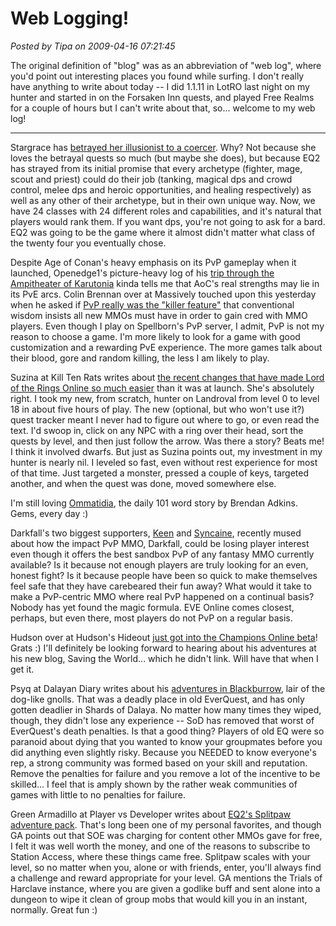 # Web Logging!

*Posted by Tipa on 2009-04-16 07:21:45*

The original definition of "blog" was as an abbreviation of "web log", where you'd point out interesting places you found while surfing. I don't really have anything to write about today -- I did 1.1.11 in LotRO last night on my hunter and started in on the Forsaken Inn quests, and played Free Realms for a couple of hours but I can't write about that, so... welcome to my web log!

---

Stargrace has [betrayed her illusionist to a coercer](http://mmoquests.com/2009/04/16/betrayal-instances-and-alts/). Why? Not because she loves the betrayal quests so much (but maybe she does), but because EQ2 has strayed from its initial promise that every archetype (fighter, mage, scout and priest) could do their job (tanking, magical dps and crowd control, melee dps and heroic opportunities, and healing respectively) as well as any other of their archetype, but in their own unique way. Now, we have 24 classes with 24 different roles and capabilities, and it's natural that players would rank them. If you want dps, you're not going to ask for a bard. EQ2 was going to be the game where it almost didn't matter what class of the twenty four you eventually chose.

Despite Age of Conan's heavy emphasis on its PvP gameplay when it launched, Openedge1's picture-heavy log of his [trip through the Ampitheater of Karutonia](http://simple-n-complex.blogspot.com/2009/04/age-of-conan-amphiteater-of-karutonia.html) kinda tells me that AoC's real strengths may lie in its PvE arcs. Colin Brennan over at Massively touched upon this yesterday when he asked if [PvP really was the "killer feature"](http://www.massively.com/2009/04/15/anti-aliased-you-dont-need-pvp-to-be-successful-honest/) that conventional wisdom insists all new MMOs must have in order to gain cred with MMO players. Even though I play on Spellborn's PvP server, I admit, PvP is not my reason to choose a game. I'm more likely to look for a game with good customization and a rewarding PvE experience. The more games talk about their blood, gore and random killing, the less I am likely to play.

Suzina at Kill Ten Rats writes about [the recent changes that have made Lord of the Rings Online so much easier](http://www.killtenrats.com/2009/04/15/easy-mode/) than it was at launch. She's absolutely right. I took my new, from scratch, hunter on Landroval from level 0 to level 18 in about five hours of play. The new (optional, but who won't use it?) quest tracker meant I never had to figure out where to go, or even read the text. I'd swoop in, click on any NPC with a ring over their head, sort the quests by level, and then just follow the arrow. Was there a story? Beats me! I think it involved dwarfs. But just as Suzina points out, my investment in my hunter is nearly nil. I leveled so fast, even without rest experience for most of that time. Just targeted a monster, pressed a couple of keys, targeted another, and when the quest was done, moved somewhere else.

I'm still loving [Ommatidia](http://www.ommatidia.org/), the daily 101 word story by Brendan Adkins. Gems, every day :)

Darkfall's two biggest supporters, [Keen](http://www.keenandgraev.com/?p=2234) and [Syncaine](http://syncaine.wordpress.com/2009/04/13/darkfall-burnout-the-players-or-the-game/), recently mused about how the impact PvP MMO, Darkfall, could be losing player interest even though it offers the best sandbox PvP of any fantasy MMO currently available? Is it because not enough players are truly looking for an even, honest fight? Is it because people have been so quick to make themselves feel safe that they have carebeared their fun away? What would it take to make a PvP-centric MMO where real PvP happened on a continual basis? Nobody has yet found the magic formula. EVE Online comes closest, perhaps, but even there, most players do not PvP on a regular basis.

Hudson over at Hudson's Hideout [just got into the Champions Online beta](http://hudshideout.com/blog/?p=2297)! Grats :) I'll definitely be looking forward to hearing about his adventures at his new blog, Saving the World... which he didn't link. Will have that when I get it.

Psyq at Dalayan Diary writes about his [adventures in Blackburrow](http://dalayan.wordpress.com/2009/04/15/a-night-at-the-gnolls/), lair of the dog-like gnolls. That was a deadly place in old EverQuest, and has only gotten deadlier in Shards of Dalaya. No matter how many times they wiped, though, they didn't lose any experience -- SoD has removed that worst of EverQuest's death penalties. Is that a good thing? Players of old EQ were so paranoid about dying that you wanted to know your groupmates before you did anything even slightly risky. Because you NEEDED to know everyone's rep, a strong community was formed based on your skill and reputation. Remove the penalties for failure and you remove a lot of the incentive to be skilled... I feel that is amply shown by the rather weak communities of games with little to no penalties for failure.

Green Armadillo at Player vs Developer writes about [EQ2's Splitpaw adventure pack](http://playervsdeveloper.blogspot.com/2009/04/innovations-of-splitpaw.html). That's long been one of my personal favorites, and though GA points out that SOE was charging for content other MMOs gave for free, I felt it was well worth the money, and one of the reasons to subscribe to Station Access, where these things came free. Splitpaw scales with your level, so no matter when you, alone or with friends, enter, you'll always find a challenge and reward appropriate for your level. GA mentions the Trials of Harclave instance, where you are given a godlike buff and sent alone into a dungeon to wipe it clean of group mobs that would kill you in an instant, normally. Great fun :)


